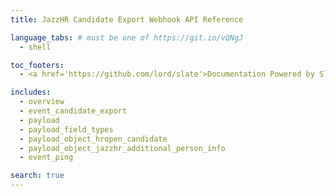```yaml
---
title: JazzHR Candidate Export Webhook API Reference

language_tabs: # must be one of https://git.io/vQNgJ
  - shell

toc_footers:
  - <a href='https://github.com/lord/slate'>Documentation Powered by Slate</a>

includes:
  - overview
  - event_candidate_export
  - payload
  - payload_field_types
  - payload_object_hropen_candidate
  - payload_object_jazzhr_additional_person_info
  - event_ping

search: true
---
```

